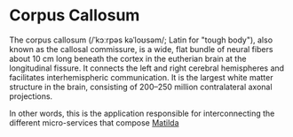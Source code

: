 # Corpus Callosum
The corpus callosum (/ˈkɔːrpəs kəˈloʊsəm/; Latin for "tough body"), also known as the callosal commissure, is a wide, flat bundle of neural fibers about 10 cm long beneath the cortex in the eutherian brain at the longitudinal fissure. It connects the left and right cerebral hemispheres and facilitates interhemispheric communication. It is the largest white matter structure in the brain, consisting of 200–250 million contralateral axonal projections.

In other words, this is the application responsible for interconnecting the different micro-services that compose [Matilda](http://matilda.edwardleoni.com])
